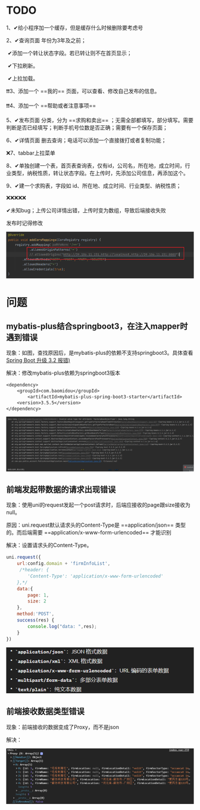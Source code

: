 # TODO

1、✔给小程序加一个缓存，但是缓存什么时候删除要考虑号

2、✔查询页面 年份为3年及之前；

​		✔添加一个转让状态字段。若已转让则不在首页显示；

​		✔下拉刷新。

​		✔上拉加载。

❗❗3、添加一个 ==我的== 页面，可以查看、修改自己发布的信息。

❗❗4、添加一个 ==帮助或者注意事项== 

5、✔发布页面 分类，分为 ==求购和卖出== ；无需全部都填写，部分填写。需要判断是否已经填写；判断手机号位数是否正确；需要有一个保存页面；

6、✔详情页面 删去查询；电话可以添加一个直接拨打或者复制功能；

❌7、tabbar上拉菜单

8、✔单独创建一个表，首页表查询表，仅有id，公司名，所在地，成立时间，行业类型，纳税性质，转让状态字段。在上传时，先添加公司信息，再添加这个。

9、✔建一个求购表，字段如 id、所在地、成立时间、行业类型、纳税性质；



❌❌❌❌❌

✔未知bug；上传公司详情出错，上传时变为数组，导致后端接收失败

发布时记得修改

![image-20240328205511754](./assets/image-20240328205511754.png)

# 问题

## mybatis-plus结合springboot3，在注入mapper时遇到错误

现象：如图，查找原因后，是mybatis-plus的依赖不支持springboot3。具体查看 [Spring Boot 升级 3.2 报错) ](https://developer.aliyun.com/article/1395691) 

解决：修改mybatis-plus依赖为springboot3版本

```
<dependency>
    <groupId>com.baomidou</groupId>
    	<artifactId>mybatis-plus-spring-boot3-starter</artifactId>
    <version>3.5.5</version>
</dependency>
```

![image-20240319143038330](./assets/image-20240319143038330.png)



## 前端发起带数据的请求出现错误

现象：使用uni的request发起一个post请求时，后端应接收的page跟size接收为null。

原因：uni.request默认请求头的Content-Type是 ==application/json== 类型的。而后端需要 ==application/x-www-form-urlencoded== 才能识别

解决：设置请求头的Content-Type。

```js
uni.request({
    url:config.domain + 'firmInfoList',
     /*header: {  
     	'Content-Type': 'application/x-www-form-urlencoded'  
	},*/ 
    data:{
        page: 1,
        size: 2
    },
    method:'POST',
    success(res) {
    	console.log("data: ",res);
    }
})
```

![image-20240319163833569](./assets/image-20240319163833569.png)



## 前端接收数据类型错误

现象：前端接收的数据变成了Proxy，而不是json

解决：

![image-20240319210250651](./assets/image-20240319210250651.png)






































